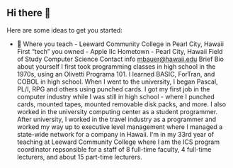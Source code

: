 ## Hi there 👋



Here are some ideas to get you started:

- 🔭 Where you teach - Leeward Community College in Pearl City, Hawaii
First “tech” you owned - Apple IIc
Hometown - Pearl City, Hawaii
Field of Study Computer Science
Contact info mbauer@hawaii.edu
Brief Bio about yourself
I first took programming classes in high school in the 1970s, using an Olivetti Programa 101.  I learned BASIC, ForTran, and COBOL in high school.  When I went to the university, I began Pascal, PL/I, RPG and others using punched cards.  I got my first job in the computer industry while I was still in high school - where I punched cards, mounted tapes, mounted removable disk packs, and more.  I also worked in the university computing center as a student programmer.  After university, I worked in the travel industry as a programmer and worked my way up to executive level management where I managed a state-wide network for a company in Hawaii.  Iʻm in my 33rd year of teaching at Leeward Community College where I am the ICS program coordinator repsonsible for a staff of 8 full-time faculty, 4 full-time lecturers, and about 15 part-time lecturers.

